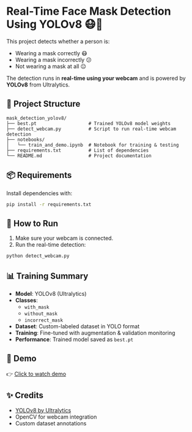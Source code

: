 # Real-Time Face Mask Detection Using YOLOv8 😷🎯

This project detects whether a person is:
- Wearing a mask correctly 😷
- Wearing a mask incorrectly 😕
- Not wearing a mask at all 😐

The detection runs in **real-time using your webcam** and is powered by **YOLOv8** from Ultralytics.

## 📁 Project Structure

```
mask_detection_yolov8/
├── best.pt                   # Trained YOLOv8 model weights
├── detect_webcam.py          # Script to run real-time webcam detection
├── notebooks/
│   └── train_and_demo.ipynb  # Notebook for training & testing
├── requirements.txt          # List of dependencies
└── README.md                 # Project documentation
```

## 📦 Requirements

Install dependencies with:

```bash
pip install -r requirements.txt
```

## 🧪 How to Run

1. Make sure your webcam is connected.
2. Run the real-time detection:

```bash
python detect_webcam.py
```

## 📊 Training Summary

- **Model**: YOLOv8 (Ultralytics)
- **Classes**:
  - `with_mask`
  - `without_mask`
  - `incorrect_mask`
- **Dataset**: Custom-labeled dataset in YOLO format
- **Training**: Fine-tuned with augmentation & validation monitoring
- **Performance**: Trained model saved as `best.pt`

## 🎥 Demo

👉 [Click to watch demo](./video_demo.mp4)

## ✨ Credits

- [YOLOv8 by Ultralytics](https://github.com/ultralytics/ultralytics)
- OpenCV for webcam integration
- Custom dataset annotations
